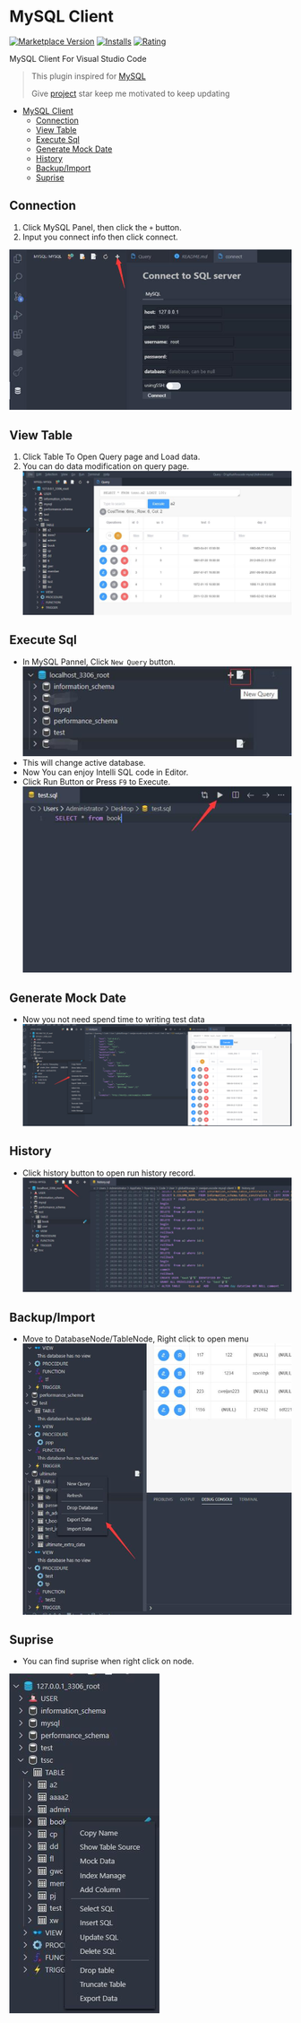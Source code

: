 # MySQL Client

[![Marketplace Version](https://vsmarketplacebadge.apphb.com/version-short/cweijan.vscode-mysql-client.svg)](https://marketplace.visualstudio.com/items?itemName=cweijan.vscode-mysql-client) [![Installs](https://vsmarketplacebadge.apphb.com/installs-short/cweijan.vscode-mysql-client.svg)](https://marketplace.visualstudio.com/items?itemName=cweijan.vscode-mysql-client) [![Rating](https://vsmarketplacebadge.apphb.com/rating-short/cweijan.vscode-mysql-client.svg)](https://marketplace.visualstudio.com/items?itemName=cweijan.vscode-mysql-client) 

MySQL Client For Visual Studio Code


> This plugin inspired for [MySQL](https://github.com/formulahendry/vscode-mysql)
> 
> Give [project](https://github.com/cweijan/vscode-mysql) star keep me motivated to keep updating

- [MySQL Client](#mysql-client)
  - [Connection](#connection)
  - [View Table](#view-table)
  - [Execute Sql](#execute-sql)
  - [Generate Mock Date](#generate-mock-date)
  - [History](#history)
  - [Backup/Import](#backupimport)
  - [Suprise](#suprise)

## Connection

1. Click MySQL Panel, then click the `+` button.
2. Input you connect info then click connect.

![connection](images/connection.jpg)

## View Table

1. Click Table To Open Query page and Load data.
2. You can do data modification on query page.
![query](images/QueryTable.jpg)

## Execute Sql

* In MySQL Pannel, Click `New Query` button.
![newquery](images/newquery.jpg)
* This will change active database.
* Now You can enjoy Intelli SQL code in Editor.
* Click Run Button or Press `F9` to Execute.
![run](images/run.jpg)

## Generate Mock Date
- Now you not need spend time to writing test data
![mockData](images/mockData.png)

## History
- Click history button to open run history record.
![history](images/history.jpg)

## Backup/Import

* Move to DatabaseNode/TableNode, Right click to open menu
![bakcup](images/Backup.jpg)

## Suprise
* You can find suprise when right click on node.

![suprise](images/surprise.jpg)
